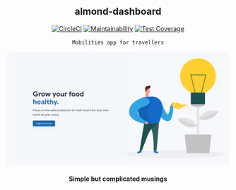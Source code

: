 <div align="center">

## almond-dashboard

[![CircleCI](https://circleci.com/gh/Mobilities-Travel/mobilities-fe/tree/main.svg?style=svg)](https://circleci.com/gh/Mobilities-Travel/mobilities-fe/tree/main)
[![Maintainability](https://api.codeclimate.com/v1/badges/c795da11200105c88c3c/maintainability)](https://codeclimate.com/github/Mobilities-Travel/mobilities-fe/maintainability)
[![Test Coverage](https://api.codeclimate.com/v1/badges/c795da11200105c88c3c/test_coverage)](https://codeclimate.com/github/Mobilities-Travel/mobilities-fe/test_coverage)

</div>

<div align="center">

    Mobilities app for travellers

[![Almond](../public/img/readme.png)](https://almond-re-staging.herokuapp.com/)

#### Simple but complicated musings

</div>
